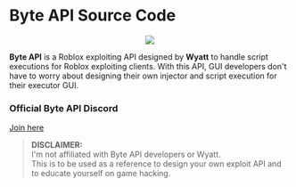 # Byte API Source Code

<p align="center">
  <img src="https://github.com/user-attachments/assets/eea39209-293b-4843-bea8-d4515fd7b0d6"/>
</p>

**Byte API** is a Roblox exploiting API designed by **Wyatt** to handle script executions for Roblox exploiting clients. With this API, GUI developers don't have to worry about designing their own injector and script execution for their executor GUI.

### Official Byte API Discord
[Join here](https://discord.gg/4n6w6PnJNS)

> **DISCLAIMER:**  
> I'm not affiliated with Byte API developers or Wyatt.  
> This is to be used as a reference to design your own exploit API and to educate yourself on game hacking.
